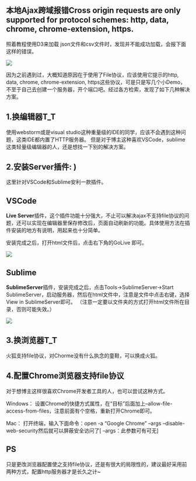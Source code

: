 ## 本地Ajax跨域报错Cross origin requests are only supported for protocol schemes: http, data, chrome, chrome-extension, https.

照着教程使用D3来加载 json文件和csv文件时，发现并不能成功加载，会报下面这样的错误。

![](https://img-blog.csdn.net/20180112154038829?watermark/2/text/aHR0cDovL2Jsb2cuY3Nkbi5uZXQvS2F0ZUNhdGVDYWtl/font/5a6L5L2T/fontsize/400/fill/I0JBQkFCMA==/dissolve/70/gravity/SouthEast)

因为之前遇到过，大概知道原因在于使用了File协议，应该使用它提示的http, data, chrome, chrome-extension, https这些协议，可是只是写几个小Demo，不至于自己去创建一个服务器，开个端口吧。经过各方检索，发现了如下几种解决方案。

## 1.换编辑器T_T

使用webstorm或是visual studio这种重量级的IDE的同学，应该不会遇到这种问题，这类IDE都内置了HTTP服务器。
但是对于博主这种喜欢VSCode，sublime这类轻量级编辑器的人，还是想找一下别的解决方案。

## 2.安装Server插件: )

这里针对VSCode和Sublime安利一款插件。

## VSCode

**Live Server**插件，这个插件功能十分强大，不止可以解决ajax不支持file协议的问题，还可以实现在编辑器里保存修改后，页面自动刷新的功能。具体使用方法在插件安装的地方有说明，用起来也十分简单。

安装完成之后，打开html文件后，点击右下角的GoLive 即可。

![](https://img-blog.csdn.net/20180112155928746?watermark/2/text/aHR0cDovL2Jsb2cuY3Nkbi5uZXQvS2F0ZUNhdGVDYWtl/font/5a6L5L2T/fontsize/400/fill/I0JBQkFCMA==/dissolve/70/gravity/SouthEast)

## Sublime

**SublimeServer**插件，安装完成之后，点击Tools->SublimeServer->Start SublimeServer，启动服务器，然后在html文件中，注意是文件中点击右键，选择 View in SublimeServer即可。
（注意一定要以文件夹的方式打开html文件所在目录，否则可能失效。）

![](https://img-blog.csdn.net/20180112155623099?watermark/2/text/aHR0cDovL2Jsb2cuY3Nkbi5uZXQvS2F0ZUNhdGVDYWtl/font/5a6L5L2T/fontsize/400/fill/I0JBQkFCMA==/dissolve/70/gravity/SouthEast)

## 3.换浏览器T_T

火狐支持file协议，对Chorme没有什么执念的童鞋，可以换成火狐。

## 4.配置Chrome浏览器支持file协议

对于想博主这样很喜欢Chrome开发者工具的人，也可以尝试这种方式。

Windows：
设置Chrome的快捷方式属性，在“目标”后面加上–allow-file-access-from-files，注意前面有个空格，重新打开Chrome即可。

Mac：
打开终端，输入下面命令：open -a “Google Chrome” –args –disable-web-security然后就可以屏蔽安全访问了[ –args：此参数可有可无]

## PS

只是更改浏览器配置使之支持file协议，还是有很大的局限性的，建议最好采用前两种方式，配置http服务器才是长久之计~